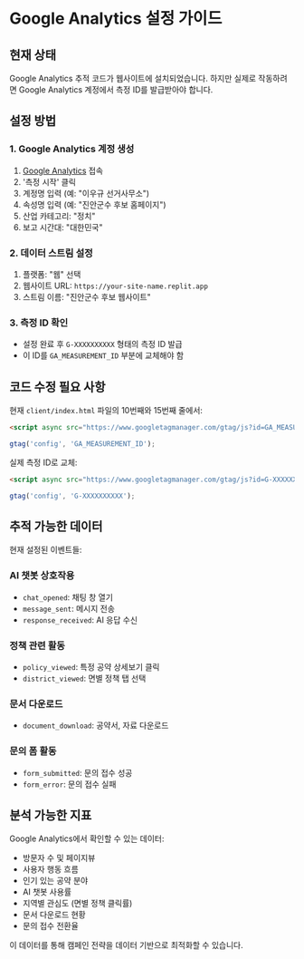 # Google Analytics 설정 가이드

## 현재 상태

Google Analytics 추적 코드가 웹사이트에 설치되었습니다. 하지만 실제로 작동하려면 Google Analytics 계정에서 측정 ID를 발급받아야 합니다.

## 설정 방법

### 1. Google Analytics 계정 생성
1. [Google Analytics](https://analytics.google.com/) 접속
2. '측정 시작' 클릭
3. 계정명 입력 (예: "이우규 선거사무소")
4. 속성명 입력 (예: "진안군수 후보 홈페이지")
5. 산업 카테고리: "정치"
6. 보고 시간대: "대한민국"

### 2. 데이터 스트림 설정
1. 플랫폼: "웹" 선택
2. 웹사이트 URL: `https://your-site-name.replit.app`
3. 스트림 이름: "진안군수 후보 웹사이트"

### 3. 측정 ID 확인
- 설정 완료 후 `G-XXXXXXXXXX` 형태의 측정 ID 발급
- 이 ID를 `GA_MEASUREMENT_ID` 부분에 교체해야 함

## 코드 수정 필요 사항

현재 `client/index.html` 파일의 10번째와 15번째 줄에서:
```html
<script async src="https://www.googletagmanager.com/gtag/js?id=GA_MEASUREMENT_ID"></script>
```
```javascript
gtag('config', 'GA_MEASUREMENT_ID');
```

실제 측정 ID로 교체:
```html
<script async src="https://www.googletagmanager.com/gtag/js?id=G-XXXXXXXXXX"></script>
```
```javascript
gtag('config', 'G-XXXXXXXXXX');
```

## 추적 가능한 데이터

현재 설정된 이벤트들:

### AI 챗봇 상호작용
- `chat_opened`: 채팅 창 열기
- `message_sent`: 메시지 전송
- `response_received`: AI 응답 수신

### 정책 관련 활동
- `policy_viewed`: 특정 공약 상세보기 클릭
- `district_viewed`: 면별 정책 탭 선택

### 문서 다운로드
- `document_download`: 공약서, 자료 다운로드

### 문의 폼 활동
- `form_submitted`: 문의 접수 성공
- `form_error`: 문의 접수 실패

## 분석 가능한 지표

Google Analytics에서 확인할 수 있는 데이터:
- 방문자 수 및 페이지뷰
- 사용자 행동 흐름
- 인기 있는 공약 분야
- AI 챗봇 사용률
- 지역별 관심도 (면별 정책 클릭률)
- 문서 다운로드 현황
- 문의 접수 전환율

이 데이터를 통해 캠페인 전략을 데이터 기반으로 최적화할 수 있습니다.